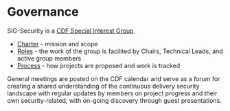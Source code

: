 # Governance

SIG-Security is a [CDF Special Interest Group](https://github.com/cdfoundation/toc/tree/master/sigs).

* [Charter](charter.md) - mission and scope
* [Roles](roles.md) - the work of the group is facilited by Chairs, Technical Leads, and active group members
* [Process](process.md) - how projects are proposed and work is tracked

General meetings are posted on the CDF calendar and serve as a forum for creating a shared understanding of the continuous delivery security landscape with regular updates by members on project progress and their own security-related, with on-going discovery through guest presentations.
